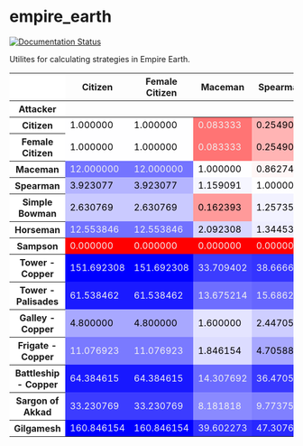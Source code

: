 # empire_earth

[![Documentation Status](https://readthedocs.org/projects/empire-earth/badge/?version=latest)](https://empire-earth.readthedocs.io/en/latest/?badge=latest)

Utilites for calculating strategies in Empire Earth.

<div class="cell_output docutils container">
<div class="output text_html"><style type="text/css">
#T_a40eb thead tr th:nth-child(1) {
  position: sticky;
  background-color: white;
  left: 0px;
  z-index: 3 !important;
}
#T_a40eb tbody tr th:nth-child(1) {
  position: sticky;
  background-color: white;
  left: 0px;
  z-index: 1;
}
#T_a40eb_row0_col0, #T_a40eb_row0_col1, #T_a40eb_row1_col0, #T_a40eb_row1_col1, #T_a40eb_row2_col2, #T_a40eb_row3_col3, #T_a40eb_row4_col4, #T_a40eb_row5_col5, #T_a40eb_row7_col7, #T_a40eb_row8_col8, #T_a40eb_row9_col9, #T_a40eb_row10_col10, #T_a40eb_row11_col11, #T_a40eb_row12_col12, #T_a40eb_row13_col13 {
  background-color: #fefeff;
  color: #000000;
}
#T_a40eb_row0_col2, #T_a40eb_row1_col2, #T_a40eb_row5_col7 {
  background-color: #ff7474;
  color: #f1f1f1;
}
#T_a40eb_row0_col3, #T_a40eb_row1_col3 {
  background-color: #ffb4b4;
  color: #000000;
}
#T_a40eb_row0_col4, #T_a40eb_row1_col4, #T_a40eb_row8_col13, #T_a40eb_row12_col11 {
  background-color: #ffcaca;
  color: #000000;
}
#T_a40eb_row0_col5, #T_a40eb_row1_col5 {
  background-color: #ff7272;
  color: #f1f1f1;
}
#T_a40eb_row0_col6, #T_a40eb_row1_col6, #T_a40eb_row2_col6, #T_a40eb_row3_col6, #T_a40eb_row4_col6, #T_a40eb_row5_col6, #T_a40eb_row7_col0, #T_a40eb_row7_col1, #T_a40eb_row7_col4, #T_a40eb_row9_col6, #T_a40eb_row10_col6, #T_a40eb_row11_col4, #T_a40eb_row11_col6, #T_a40eb_row12_col6, #T_a40eb_row13_col0, #T_a40eb_row13_col1, #T_a40eb_row13_col6 {
  background-color: #0000ff;
  color: #f1f1f1;
}
#T_a40eb_row0_col7, #T_a40eb_row0_col13, #T_a40eb_row1_col7, #T_a40eb_row1_col13, #T_a40eb_row4_col7, #T_a40eb_row4_col11, #T_a40eb_row6_col0, #T_a40eb_row6_col1, #T_a40eb_row6_col2, #T_a40eb_row6_col3, #T_a40eb_row6_col4, #T_a40eb_row6_col5, #T_a40eb_row6_col9, #T_a40eb_row6_col10, #T_a40eb_row6_col11, #T_a40eb_row6_col12, #T_a40eb_row6_col13 {
  background-color: #ff0000;
  color: #f1f1f1;
}
#T_a40eb_row0_col8, #T_a40eb_row1_col8 {
  background-color: #ff1a1a;
  color: #f1f1f1;
}
#T_a40eb_row0_col9, #T_a40eb_row1_col9, #T_a40eb_row3_col10, #T_a40eb_row12_col13 {
  background-color: #ffa8a8;
  color: #000000;
}
#T_a40eb_row0_col10, #T_a40eb_row1_col10 {
  background-color: #ff7a7a;
  color: #f1f1f1;
}
#T_a40eb_row0_col11, #T_a40eb_row1_col11 {
  background-color: #ff1818;
  color: #f1f1f1;
}
#T_a40eb_row0_col12, #T_a40eb_row1_col12, #T_a40eb_row2_col7 {
  background-color: #ff3c3c;
  color: #f1f1f1;
}
#T_a40eb_row2_col0, #T_a40eb_row2_col1, #T_a40eb_row7_col5 {
  background-color: #7474ff;
  color: #f1f1f1;
}
#T_a40eb_row2_col3, #T_a40eb_row9_col11 {
  background-color: #fff6f6;
  color: #000000;
}
#T_a40eb_row2_col4 {
  background-color: #9a9aff;
  color: #f1f1f1;
}
#T_a40eb_row2_col5 {
  background-color: #ffd6d6;
  color: #000000;
}
#T_a40eb_row2_col8 {
  background-color: #ff6e6e;
  color: #f1f1f1;
}
#T_a40eb_row2_col9 {
  background-color: #ffe4e4;
  color: #000000;
}
#T_a40eb_row2_col10, #T_a40eb_row6_col7, #T_a40eb_row11_col13, #T_a40eb_row12_col8 {
  background-color: #ffdcdc;
  color: #000000;
}
#T_a40eb_row2_col11, #T_a40eb_row9_col12, #T_a40eb_row10_col8 {
  background-color: #ff6c6c;
  color: #f1f1f1;
}
#T_a40eb_row2_col12 {
  background-color: #ff8a8a;
  color: #000000;
}
#T_a40eb_row2_col13 {
  background-color: #ff3232;
  color: #f1f1f1;
}
#T_a40eb_row3_col0, #T_a40eb_row3_col1 {
  background-color: #b4b4ff;
  color: #000000;
}
#T_a40eb_row3_col2, #T_a40eb_row11_col9 {
  background-color: #f6f6ff;
  color: #000000;
}
#T_a40eb_row3_col4 {
  background-color: #fff2f2;
  color: #000000;
}
#T_a40eb_row3_col5 {
  background-color: #ffeeee;
  color: #000000;
}
#T_a40eb_row3_col7 {
  background-color: #ff3434;
  color: #f1f1f1;
}
#T_a40eb_row3_col8, #T_a40eb_row9_col7 {
  background-color: #ff6666;
  color: #f1f1f1;
}
#T_a40eb_row3_col9 {
  background-color: #ffcece;
  color: #000000;
}
#T_a40eb_row3_col11 {
  background-color: #ff3838;
  color: #f1f1f1;
}
#T_a40eb_row3_col12 {
  background-color: #ff8080;
  color: #f1f1f1;
}
#T_a40eb_row3_col13 {
  background-color: #ff2828;
  color: #f1f1f1;
}
#T_a40eb_row4_col0, #T_a40eb_row4_col1, #T_a40eb_row11_col12, #T_a40eb_row13_col8 {
  background-color: #cacaff;
  color: #000000;
}
#T_a40eb_row4_col2 {
  background-color: #ff9a9a;
  color: #000000;
}
#T_a40eb_row4_col3 {
  background-color: #f2f2ff;
  color: #000000;
}
#T_a40eb_row4_col5 {
  background-color: #ff5454;
  color: #f1f1f1;
}
#T_a40eb_row4_col8 {
  background-color: #ff0202;
  color: #f1f1f1;
}
#T_a40eb_row4_col9 {
  background-color: #ffb8b8;
  color: #000000;
}
#T_a40eb_row4_col10 {
  background-color: #ff4c4c;
  color: #f1f1f1;
}
#T_a40eb_row4_col12 {
  background-color: #ff6868;
  color: #f1f1f1;
}
#T_a40eb_row4_col13 {
  background-color: #ff1212;
  color: #f1f1f1;
}
#T_a40eb_row5_col0, #T_a40eb_row5_col1 {
  background-color: #7272ff;
  color: #f1f1f1;
}
#T_a40eb_row5_col2 {
  background-color: #d6d6ff;
  color: #000000;
}
#T_a40eb_row5_col3 {
  background-color: #eeeeff;
  color: #000000;
}
#T_a40eb_row5_col4 {
  background-color: #5454ff;
  color: #f1f1f1;
}
#T_a40eb_row5_col8 {
  background-color: #ffa6a6;
  color: #000000;
}
#T_a40eb_row5_col9, #T_a40eb_row6_col8 {
  background-color: #f0f0ff;
  color: #000000;
}
#T_a40eb_row5_col10 {
  background-color: #f8f8ff;
  color: #000000;
}
#T_a40eb_row5_col11 {
  background-color: #ff9494;
  color: #000000;
}
#T_a40eb_row5_col12, #T_a40eb_row10_col12 {
  background-color: #ffc2c2;
  color: #000000;
}
#T_a40eb_row5_col13, #T_a40eb_row10_col13 {
  background-color: #ff6a6a;
  color: #f1f1f1;
}
#T_a40eb_row6_col6 {
  background-color: #000000;
  color: #f1f1f1;
}
#T_a40eb_row7_col2, #T_a40eb_row12_col0, #T_a40eb_row12_col1 {
  background-color: #3c3cff;
  color: #f1f1f1;
}
#T_a40eb_row7_col3 {
  background-color: #3434ff;
  color: #f1f1f1;
}
#T_a40eb_row7_col6, #T_a40eb_row8_col12, #T_a40eb_row10_col2, #T_a40eb_row13_col11 {
  background-color: #dcdcff;
  color: #000000;
}
#T_a40eb_row7_col8 {
  background-color: #ccccff;
  color: #000000;
}
#T_a40eb_row7_col9, #T_a40eb_row8_col3 {
  background-color: #6666ff;
  color: #f1f1f1;
}
#T_a40eb_row7_col10 {
  background-color: #3a3aff;
  color: #f1f1f1;
}
#T_a40eb_row7_col11 {
  background-color: #acacff;
  color: #000000;
}
#T_a40eb_row7_col12 {
  background-color: #aaaaff;
  color: #000000;
}
#T_a40eb_row7_col13 {
  background-color: #fffcfc;
  color: #000000;
}
#T_a40eb_row8_col0, #T_a40eb_row8_col1 {
  background-color: #1a1aff;
  color: #f1f1f1;
}
#T_a40eb_row8_col2 {
  background-color: #6e6eff;
  color: #f1f1f1;
}
#T_a40eb_row8_col4 {
  background-color: #0202ff;
  color: #f1f1f1;
}
#T_a40eb_row8_col5 {
  background-color: #a6a6ff;
  color: #000000;
}
#T_a40eb_row8_col6, #T_a40eb_row9_col5 {
  background-color: #fff0f0;
  color: #000000;
}
#T_a40eb_row8_col7 {
  background-color: #ffcccc;
  color: #000000;
}
#T_a40eb_row8_col9 {
  background-color: #9898ff;
  color: #f1f1f1;
}
#T_a40eb_row8_col10, #T_a40eb_row11_col2, #T_a40eb_row12_col9 {
  background-color: #6c6cff;
  color: #f1f1f1;
}
#T_a40eb_row8_col11 {
  background-color: #dedeff;
  color: #000000;
}
#T_a40eb_row9_col0, #T_a40eb_row9_col1, #T_a40eb_row10_col3, #T_a40eb_row13_col12 {
  background-color: #a8a8ff;
  color: #000000;
}
#T_a40eb_row9_col2 {
  background-color: #e4e4ff;
  color: #000000;
}
#T_a40eb_row9_col3 {
  background-color: #ceceff;
  color: #000000;
}
#T_a40eb_row9_col4 {
  background-color: #b8b8ff;
  color: #000000;
}
#T_a40eb_row9_col8 {
  background-color: #ff9898;
  color: #000000;
}
#T_a40eb_row9_col10 {
  background-color: #ffd0d0;
  color: #000000;
}
#T_a40eb_row9_col13 {
  background-color: #ff1616;
  color: #f1f1f1;
}
#T_a40eb_row10_col0, #T_a40eb_row10_col1 {
  background-color: #7a7aff;
  color: #f1f1f1;
}
#T_a40eb_row10_col4 {
  background-color: #4c4cff;
  color: #f1f1f1;
}
#T_a40eb_row10_col5 {
  background-color: #fff8f8;
  color: #000000;
}
#T_a40eb_row10_col7 {
  background-color: #ff3a3a;
  color: #f1f1f1;
}
#T_a40eb_row10_col9 {
  background-color: #d0d0ff;
  color: #000000;
}
#T_a40eb_row10_col11 {
  background-color: #ff8e8e;
  color: #000000;
}
#T_a40eb_row11_col0, #T_a40eb_row11_col1 {
  background-color: #1818ff;
  color: #f1f1f1;
}
#T_a40eb_row11_col3 {
  background-color: #3838ff;
  color: #f1f1f1;
}
#T_a40eb_row11_col5 {
  background-color: #9494ff;
  color: #f1f1f1;
}
#T_a40eb_row11_col7 {
  background-color: #ffacac;
  color: #000000;
}
#T_a40eb_row11_col8 {
  background-color: #ffdede;
  color: #000000;
}
#T_a40eb_row11_col10 {
  background-color: #8e8eff;
  color: #f1f1f1;
}
#T_a40eb_row12_col2 {
  background-color: #8a8aff;
  color: #f1f1f1;
}
#T_a40eb_row12_col3 {
  background-color: #8080ff;
  color: #f1f1f1;
}
#T_a40eb_row12_col4 {
  background-color: #6868ff;
  color: #f1f1f1;
}
#T_a40eb_row12_col5, #T_a40eb_row12_col10 {
  background-color: #c2c2ff;
  color: #000000;
}
#T_a40eb_row12_col7 {
  background-color: #ffaaaa;
  color: #000000;
}
#T_a40eb_row13_col2 {
  background-color: #3232ff;
  color: #f1f1f1;
}
#T_a40eb_row13_col3 {
  background-color: #2828ff;
  color: #f1f1f1;
}
#T_a40eb_row13_col4 {
  background-color: #1212ff;
  color: #f1f1f1;
}
#T_a40eb_row13_col5, #T_a40eb_row13_col10 {
  background-color: #6a6aff;
  color: #f1f1f1;
}
#T_a40eb_row13_col7 {
  background-color: #fcfcff;
  color: #000000;
}
#T_a40eb_row13_col9 {
  background-color: #1616ff;
  color: #f1f1f1;
}
</style>
<table id="T_a40eb">
  <thead>
    <tr>
      <th class="blank level0" >&nbsp;</th>
      <th id="T_a40eb_level0_col0" class="col_heading level0 col0" >Citizen</th>
      <th id="T_a40eb_level0_col1" class="col_heading level0 col1" >Female Citizen</th>
      <th id="T_a40eb_level0_col2" class="col_heading level0 col2" >Maceman</th>
      <th id="T_a40eb_level0_col3" class="col_heading level0 col3" >Spearman</th>
      <th id="T_a40eb_level0_col4" class="col_heading level0 col4" >Simple Bowman</th>
      <th id="T_a40eb_level0_col5" class="col_heading level0 col5" >Horseman</th>
      <th id="T_a40eb_level0_col6" class="col_heading level0 col6" >Sampson</th>
      <th id="T_a40eb_level0_col7" class="col_heading level0 col7" >Tower - Copper</th>
      <th id="T_a40eb_level0_col8" class="col_heading level0 col8" >Tower - Palisades</th>
      <th id="T_a40eb_level0_col9" class="col_heading level0 col9" >Galley - Copper</th>
      <th id="T_a40eb_level0_col10" class="col_heading level0 col10" >Frigate - Copper</th>
      <th id="T_a40eb_level0_col11" class="col_heading level0 col11" >Battleship - Copper</th>
      <th id="T_a40eb_level0_col12" class="col_heading level0 col12" >Sargon of Akkad</th>
      <th id="T_a40eb_level0_col13" class="col_heading level0 col13" >Gilgamesh</th>
    </tr>
    <tr>
      <th class="index_name level0" >Attacker</th>
      <th class="blank col0" >&nbsp;</th>
      <th class="blank col1" >&nbsp;</th>
      <th class="blank col2" >&nbsp;</th>
      <th class="blank col3" >&nbsp;</th>
      <th class="blank col4" >&nbsp;</th>
      <th class="blank col5" >&nbsp;</th>
      <th class="blank col6" >&nbsp;</th>
      <th class="blank col7" >&nbsp;</th>
      <th class="blank col8" >&nbsp;</th>
      <th class="blank col9" >&nbsp;</th>
      <th class="blank col10" >&nbsp;</th>
      <th class="blank col11" >&nbsp;</th>
      <th class="blank col12" >&nbsp;</th>
      <th class="blank col13" >&nbsp;</th>
    </tr>
  </thead>
  <tbody>
    <tr>
      <th id="T_a40eb_level0_row0" class="row_heading level0 row0" >Citizen</th>
      <td id="T_a40eb_row0_col0" class="data row0 col0" >1.000000</td>
      <td id="T_a40eb_row0_col1" class="data row0 col1" >1.000000</td>
      <td id="T_a40eb_row0_col2" class="data row0 col2" >0.083333</td>
      <td id="T_a40eb_row0_col3" class="data row0 col3" >0.254902</td>
      <td id="T_a40eb_row0_col4" class="data row0 col4" >0.380117</td>
      <td id="T_a40eb_row0_col5" class="data row0 col5" >0.079657</td>
      <td id="T_a40eb_row0_col6" class="data row0 col6" >inf</td>
      <td id="T_a40eb_row0_col7" class="data row0 col7" >0.006592</td>
      <td id="T_a40eb_row0_col8" class="data row0 col8" >0.016250</td>
      <td id="T_a40eb_row0_col9" class="data row0 col9" >0.208333</td>
      <td id="T_a40eb_row0_col10" class="data row0 col10" >0.090278</td>
      <td id="T_a40eb_row0_col11" class="data row0 col11" >0.015532</td>
      <td id="T_a40eb_row0_col12" class="data row0 col12" >0.030093</td>
      <td id="T_a40eb_row0_col13" class="data row0 col13" >0.006217</td>
    </tr>
    <tr>
      <th id="T_a40eb_level0_row1" class="row_heading level0 row1" >Female Citizen</th>
      <td id="T_a40eb_row1_col0" class="data row1 col0" >1.000000</td>
      <td id="T_a40eb_row1_col1" class="data row1 col1" >1.000000</td>
      <td id="T_a40eb_row1_col2" class="data row1 col2" >0.083333</td>
      <td id="T_a40eb_row1_col3" class="data row1 col3" >0.254902</td>
      <td id="T_a40eb_row1_col4" class="data row1 col4" >0.380117</td>
      <td id="T_a40eb_row1_col5" class="data row1 col5" >0.079657</td>
      <td id="T_a40eb_row1_col6" class="data row1 col6" >inf</td>
      <td id="T_a40eb_row1_col7" class="data row1 col7" >0.006592</td>
      <td id="T_a40eb_row1_col8" class="data row1 col8" >0.016250</td>
      <td id="T_a40eb_row1_col9" class="data row1 col9" >0.208333</td>
      <td id="T_a40eb_row1_col10" class="data row1 col10" >0.090278</td>
      <td id="T_a40eb_row1_col11" class="data row1 col11" >0.015532</td>
      <td id="T_a40eb_row1_col12" class="data row1 col12" >0.030093</td>
      <td id="T_a40eb_row1_col13" class="data row1 col13" >0.006217</td>
    </tr>
    <tr>
      <th id="T_a40eb_level0_row2" class="row_heading level0 row2" >Maceman</th>
      <td id="T_a40eb_row2_col0" class="data row2 col0" >12.000000</td>
      <td id="T_a40eb_row2_col1" class="data row2 col1" >12.000000</td>
      <td id="T_a40eb_row2_col2" class="data row2 col2" >1.000000</td>
      <td id="T_a40eb_row2_col3" class="data row2 col3" >0.862745</td>
      <td id="T_a40eb_row2_col4" class="data row2 col4" >6.157895</td>
      <td id="T_a40eb_row2_col5" class="data row2 col5" >0.477941</td>
      <td id="T_a40eb_row2_col6" class="data row2 col6" >inf</td>
      <td id="T_a40eb_row2_col7" class="data row2 col7" >0.029665</td>
      <td id="T_a40eb_row2_col8" class="data row2 col8" >0.073125</td>
      <td id="T_a40eb_row2_col9" class="data row2 col9" >0.625000</td>
      <td id="T_a40eb_row2_col10" class="data row2 col10" >0.541667</td>
      <td id="T_a40eb_row2_col11" class="data row2 col11" >0.069892</td>
      <td id="T_a40eb_row2_col12" class="data row2 col12" >0.122222</td>
      <td id="T_a40eb_row2_col13" class="data row2 col13" >0.025251</td>
    </tr>
    <tr>
      <th id="T_a40eb_level0_row3" class="row_heading level0 row3" >Spearman</th>
      <td id="T_a40eb_row3_col0" class="data row3 col0" >3.923077</td>
      <td id="T_a40eb_row3_col1" class="data row3 col1" >3.923077</td>
      <td id="T_a40eb_row3_col2" class="data row3 col2" >1.159091</td>
      <td id="T_a40eb_row3_col3" class="data row3 col3" >1.000000</td>
      <td id="T_a40eb_row3_col4" class="data row3 col4" >0.795322</td>
      <td id="T_a40eb_row3_col5" class="data row3 col5" >0.743750</td>
      <td id="T_a40eb_row3_col6" class="data row3 col6" >inf</td>
      <td id="T_a40eb_row3_col7" class="data row3 col7" >0.025862</td>
      <td id="T_a40eb_row3_col8" class="data row3 col8" >0.063750</td>
      <td id="T_a40eb_row3_col9" class="data row3 col9" >0.408654</td>
      <td id="T_a40eb_row3_col10" class="data row3 col10" >0.212500</td>
      <td id="T_a40eb_row3_col11" class="data row3 col11" >0.027419</td>
      <td id="T_a40eb_row3_col12" class="data row3 col12" >0.102315</td>
      <td id="T_a40eb_row3_col13" class="data row3 col13" >0.021138</td>
    </tr>
    <tr>
      <th id="T_a40eb_level0_row4" class="row_heading level0 row4" >Simple Bowman</th>
      <td id="T_a40eb_row4_col0" class="data row4 col0" >2.630769</td>
      <td id="T_a40eb_row4_col1" class="data row4 col1" >2.630769</td>
      <td id="T_a40eb_row4_col2" class="data row4 col2" >0.162393</td>
      <td id="T_a40eb_row4_col3" class="data row4 col3" >1.257353</td>
      <td id="T_a40eb_row4_col4" class="data row4 col4" >1.000000</td>
      <td id="T_a40eb_row4_col5" class="data row4 col5" >0.046569</td>
      <td id="T_a40eb_row4_col6" class="data row4 col6" >inf</td>
      <td id="T_a40eb_row4_col7" class="data row4 col7" >0.004336</td>
      <td id="T_a40eb_row4_col8" class="data row4 col8" >0.010687</td>
      <td id="T_a40eb_row4_col9" class="data row4 col9" >0.274038</td>
      <td id="T_a40eb_row4_col10" class="data row4 col10" >0.039583</td>
      <td id="T_a40eb_row4_col11" class="data row4 col11" >0.010215</td>
      <td id="T_a40eb_row4_col12" class="data row4 col12" >0.067292</td>
      <td id="T_a40eb_row4_col13" class="data row4 col13" >0.013902</td>
    </tr>
    <tr>
      <th id="T_a40eb_level0_row5" class="row_heading level0 row5" >Horseman</th>
      <td id="T_a40eb_row5_col0" class="data row5 col0" >12.553846</td>
      <td id="T_a40eb_row5_col1" class="data row5 col1" >12.553846</td>
      <td id="T_a40eb_row5_col2" class="data row5 col2" >2.092308</td>
      <td id="T_a40eb_row5_col3" class="data row5 col3" >1.344538</td>
      <td id="T_a40eb_row5_col4" class="data row5 col4" >21.473684</td>
      <td id="T_a40eb_row5_col5" class="data row5 col5" >1.000000</td>
      <td id="T_a40eb_row5_col6" class="data row5 col6" >inf</td>
      <td id="T_a40eb_row5_col7" class="data row5 col7" >0.082759</td>
      <td id="T_a40eb_row5_col8" class="data row5 col8" >0.204000</td>
      <td id="T_a40eb_row5_col9" class="data row5 col9" >1.307692</td>
      <td id="T_a40eb_row5_col10" class="data row5 col10" >1.133333</td>
      <td id="T_a40eb_row5_col11" class="data row5 col11" >0.146237</td>
      <td id="T_a40eb_row5_col12" class="data row5 col12" >0.333333</td>
      <td id="T_a40eb_row5_col13" class="data row5 col13" >0.068867</td>
    </tr>
    <tr>
      <th id="T_a40eb_level0_row6" class="row_heading level0 row6" >Sampson</th>
      <td id="T_a40eb_row6_col0" class="data row6 col0" >0.000000</td>
      <td id="T_a40eb_row6_col1" class="data row6 col1" >0.000000</td>
      <td id="T_a40eb_row6_col2" class="data row6 col2" >0.000000</td>
      <td id="T_a40eb_row6_col3" class="data row6 col3" >0.000000</td>
      <td id="T_a40eb_row6_col4" class="data row6 col4" >0.000000</td>
      <td id="T_a40eb_row6_col5" class="data row6 col5" >0.000000</td>
      <td id="T_a40eb_row6_col6" class="data row6 col6" >nan</td>
      <td id="T_a40eb_row6_col7" class="data row6 col7" >0.532454</td>
      <td id="T_a40eb_row6_col8" class="data row6 col8" >1.312500</td>
      <td id="T_a40eb_row6_col9" class="data row6 col9" >0.000000</td>
      <td id="T_a40eb_row6_col10" class="data row6 col10" >0.000000</td>
      <td id="T_a40eb_row6_col11" class="data row6 col11" >0.000000</td>
      <td id="T_a40eb_row6_col12" class="data row6 col12" >0.000000</td>
      <td id="T_a40eb_row6_col13" class="data row6 col13" >0.000000</td>
    </tr>
    <tr>
      <th id="T_a40eb_level0_row7" class="row_heading level0 row7" >Tower - Copper</th>
      <td id="T_a40eb_row7_col0" class="data row7 col0" >151.692308</td>
      <td id="T_a40eb_row7_col1" class="data row7 col1" >151.692308</td>
      <td id="T_a40eb_row7_col2" class="data row7 col2" >33.709402</td>
      <td id="T_a40eb_row7_col3" class="data row7 col3" >38.666667</td>
      <td id="T_a40eb_row7_col4" class="data row7 col4" >230.643275</td>
      <td id="T_a40eb_row7_col5" class="data row7 col5" >12.083333</td>
      <td id="T_a40eb_row7_col6" class="data row7 col6" >1.878095</td>
      <td id="T_a40eb_row7_col7" class="data row7 col7" >1.000000</td>
      <td id="T_a40eb_row7_col8" class="data row7 col8" >2.465000</td>
      <td id="T_a40eb_row7_col9" class="data row7 col9" >15.801282</td>
      <td id="T_a40eb_row7_col10" class="data row7 col10" >34.236111</td>
      <td id="T_a40eb_row7_col11" class="data row7 col11" >4.417563</td>
      <td id="T_a40eb_row7_col12" class="data row7 col12" >4.564815</td>
      <td id="T_a40eb_row7_col13" class="data row7 col13" >0.943089</td>
    </tr>
    <tr>
      <th id="T_a40eb_level0_row8" class="row_heading level0 row8" >Tower - Palisades</th>
      <td id="T_a40eb_row8_col0" class="data row8 col0" >61.538462</td>
      <td id="T_a40eb_row8_col1" class="data row8 col1" >61.538462</td>
      <td id="T_a40eb_row8_col2" class="data row8 col2" >13.675214</td>
      <td id="T_a40eb_row8_col3" class="data row8 col3" >15.686275</td>
      <td id="T_a40eb_row8_col4" class="data row8 col4" >93.567251</td>
      <td id="T_a40eb_row8_col5" class="data row8 col5" >4.901961</td>
      <td id="T_a40eb_row8_col6" class="data row8 col6" >0.761905</td>
      <td id="T_a40eb_row8_col7" class="data row8 col7" >0.405680</td>
      <td id="T_a40eb_row8_col8" class="data row8 col8" >1.000000</td>
      <td id="T_a40eb_row8_col9" class="data row8 col9" >6.410256</td>
      <td id="T_a40eb_row8_col10" class="data row8 col10" >13.888889</td>
      <td id="T_a40eb_row8_col11" class="data row8 col11" >1.792115</td>
      <td id="T_a40eb_row8_col12" class="data row8 col12" >1.851852</td>
      <td id="T_a40eb_row8_col13" class="data row8 col13" >0.382592</td>
    </tr>
    <tr>
      <th id="T_a40eb_level0_row9" class="row_heading level0 row9" >Galley - Copper</th>
      <td id="T_a40eb_row9_col0" class="data row9 col0" >4.800000</td>
      <td id="T_a40eb_row9_col1" class="data row9 col1" >4.800000</td>
      <td id="T_a40eb_row9_col2" class="data row9 col2" >1.600000</td>
      <td id="T_a40eb_row9_col3" class="data row9 col3" >2.447059</td>
      <td id="T_a40eb_row9_col4" class="data row9 col4" >3.649123</td>
      <td id="T_a40eb_row9_col5" class="data row9 col5" >0.764706</td>
      <td id="T_a40eb_row9_col6" class="data row9 col6" >inf</td>
      <td id="T_a40eb_row9_col7" class="data row9 col7" >0.063286</td>
      <td id="T_a40eb_row9_col8" class="data row9 col8" >0.156000</td>
      <td id="T_a40eb_row9_col9" class="data row9 col9" >1.000000</td>
      <td id="T_a40eb_row9_col10" class="data row9 col10" >0.433333</td>
      <td id="T_a40eb_row9_col11" class="data row9 col11" >0.849892</td>
      <td id="T_a40eb_row9_col12" class="data row9 col12" >0.072222</td>
      <td id="T_a40eb_row9_col13" class="data row9 col13" >0.014921</td>
    </tr>
    <tr>
      <th id="T_a40eb_level0_row10" class="row_heading level0 row10" >Frigate - Copper</th>
      <td id="T_a40eb_row10_col0" class="data row10 col0" >11.076923</td>
      <td id="T_a40eb_row10_col1" class="data row10 col1" >11.076923</td>
      <td id="T_a40eb_row10_col2" class="data row10 col2" >1.846154</td>
      <td id="T_a40eb_row10_col3" class="data row10 col3" >4.705882</td>
      <td id="T_a40eb_row10_col4" class="data row10 col4" >25.263158</td>
      <td id="T_a40eb_row10_col5" class="data row10 col5" >0.882353</td>
      <td id="T_a40eb_row10_col6" class="data row10 col6" >inf</td>
      <td id="T_a40eb_row10_col7" class="data row10 col7" >0.029209</td>
      <td id="T_a40eb_row10_col8" class="data row10 col8" >0.072000</td>
      <td id="T_a40eb_row10_col9" class="data row10 col9" >2.307692</td>
      <td id="T_a40eb_row10_col10" class="data row10 col10" >1.000000</td>
      <td id="T_a40eb_row10_col11" class="data row10 col11" >0.129032</td>
      <td id="T_a40eb_row10_col12" class="data row10 col12" >0.333333</td>
      <td id="T_a40eb_row10_col13" class="data row10 col13" >0.068867</td>
    </tr>
    <tr>
      <th id="T_a40eb_level0_row11" class="row_heading level0 row11" >Battleship - Copper</th>
      <td id="T_a40eb_row11_col0" class="data row11 col0" >64.384615</td>
      <td id="T_a40eb_row11_col1" class="data row11 col1" >64.384615</td>
      <td id="T_a40eb_row11_col2" class="data row11 col2" >14.307692</td>
      <td id="T_a40eb_row11_col3" class="data row11 col3" >36.470588</td>
      <td id="T_a40eb_row11_col4" class="data row11 col4" >97.894737</td>
      <td id="T_a40eb_row11_col5" class="data row11 col5" >6.838235</td>
      <td id="T_a40eb_row11_col6" class="data row11 col6" >inf</td>
      <td id="T_a40eb_row11_col7" class="data row11 col7" >0.226369</td>
      <td id="T_a40eb_row11_col8" class="data row11 col8" >0.558000</td>
      <td id="T_a40eb_row11_col9" class="data row11 col9" >1.176619</td>
      <td id="T_a40eb_row11_col10" class="data row11 col10" >7.750000</td>
      <td id="T_a40eb_row11_col11" class="data row11 col11" >1.000000</td>
      <td id="T_a40eb_row11_col12" class="data row11 col12" >2.583333</td>
      <td id="T_a40eb_row11_col13" class="data row11 col13" >0.533716</td>
    </tr>
    <tr>
      <th id="T_a40eb_level0_row12" class="row_heading level0 row12" >Sargon of Akkad</th>
      <td id="T_a40eb_row12_col0" class="data row12 col0" >33.230769</td>
      <td id="T_a40eb_row12_col1" class="data row12 col1" >33.230769</td>
      <td id="T_a40eb_row12_col2" class="data row12 col2" >8.181818</td>
      <td id="T_a40eb_row12_col3" class="data row12 col3" >9.773756</td>
      <td id="T_a40eb_row12_col4" class="data row12 col4" >14.860681</td>
      <td id="T_a40eb_row12_col5" class="data row12 col5" >3.000000</td>
      <td id="T_a40eb_row12_col6" class="data row12 col6" >inf</td>
      <td id="T_a40eb_row12_col7" class="data row12 col7" >0.219067</td>
      <td id="T_a40eb_row12_col8" class="data row12 col8" >0.540000</td>
      <td id="T_a40eb_row12_col9" class="data row12 col9" >13.846154</td>
      <td id="T_a40eb_row12_col10" class="data row12 col10" >3.000000</td>
      <td id="T_a40eb_row12_col11" class="data row12 col11" >0.387097</td>
      <td id="T_a40eb_row12_col12" class="data row12 col12" >1.000000</td>
      <td id="T_a40eb_row12_col13" class="data row12 col13" >0.206600</td>
    </tr>
    <tr>
      <th id="T_a40eb_level0_row13" class="row_heading level0 row13" >Gilgamesh</th>
      <td id="T_a40eb_row13_col0" class="data row13 col0" >160.846154</td>
      <td id="T_a40eb_row13_col1" class="data row13 col1" >160.846154</td>
      <td id="T_a40eb_row13_col2" class="data row13 col2" >39.602273</td>
      <td id="T_a40eb_row13_col3" class="data row13 col3" >47.307692</td>
      <td id="T_a40eb_row13_col4" class="data row13 col4" >71.929825</td>
      <td id="T_a40eb_row13_col5" class="data row13 col5" >14.520833</td>
      <td id="T_a40eb_row13_col6" class="data row13 col6" >inf</td>
      <td id="T_a40eb_row13_col7" class="data row13 col7" >1.060345</td>
      <td id="T_a40eb_row13_col8" class="data row13 col8" >2.613750</td>
      <td id="T_a40eb_row13_col9" class="data row13 col9" >67.019231</td>
      <td id="T_a40eb_row13_col10" class="data row13 col10" >14.520833</td>
      <td id="T_a40eb_row13_col11" class="data row13 col11" >1.873656</td>
      <td id="T_a40eb_row13_col12" class="data row13 col12" >4.840278</td>
      <td id="T_a40eb_row13_col13" class="data row13 col13" >1.000000</td>
    </tr>
  </tbody>
</table>
</div></div>

